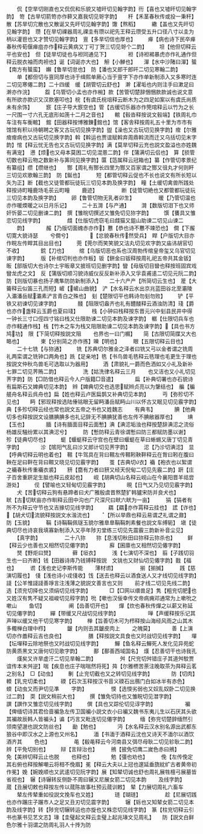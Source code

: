 <!-- { "loadSidebar": true } -->
　　侃【空旱切刚直也又侃侃和乐貌又墟旰切见翰字韵】衎【喜也又墟旰切见翰字韵】　笴【古旱切箭笴亦作簳又嘉我切见哿字韵】　　秆【禾茎春秋传或投一秉秆】　散【苏旱切宂散也又散诞又先旰切见翰字韵】馓【熬稻】　　　繖【盖也又先旰切见翰字韵】　瓒【在旱切祼器周礼祼圭有瓒以祀先王释云瓒受五升口径八寸以圭为柄以灌鬯也又才赞切见翰字韵】　亶【多旱切信也厚也】
　　瘅【病也诗下民卒瘅春秋传荀偃瘅疽亦作释云黄病又丁可丁贺三切见哿个二韵】
　　坦【他但切释云平也安也】　但【徒旱切徒也与袒同通见下】　　　　袒【诗袒裼暴虎亦作礼通作但释云脱衣袖而肉袒也】诞【词诞亦大也】　觛【小觯也】　　潬【水中沙陼曰潬】蜑【南方有蜑蛮】　嬾【鲁旱切怠也】　防【潘也又郎干郎旰二切见寒翰二韵】
　　单【都但切与亶同厚也诗于缉熙单厥心当于亶字下亦作单新制添入又多寒时连二切见寒僊二韵】二十四缓　缓【胡管切云舒也】　澣【濯垢也内则注手曰漱足曰澣亦作浣】
　　盌【乌管切小孟也亦作椀】款【苦管切楚辞悃悃款款诚也说文意有所欲亦款识又汉款塞叩也】梡【有虞氏梡俎释云断木为之四足如案以有虞氏尚质未有余饰】　　　窾【庄子导大窾空也】管【古缓切乐器亦作筦琯释云以竹为之长一尺围一寸六孔无底形如箎十二月之音也】　　輨【毂沓释按说文毂端】【铁周礼巾车注有车衡輨】　錧【田器释按博雅錬錧也】馆【客舎释按周礼五十里为市市有馆馆有积以待朝聘之客又古玩切见换字韵】盥【澡也又古玩切见换字韵】痯【尔雅痯痯病也又古玩切见换字韵】斡【斡运也贾谊赋斡弃周鼎斡流而迁又乌括切见末字韵】悺【释云忧无告也又古玩切见换字韵】满【莫旱切释云充也説文盈溢也亦姓魏有满宠】　懑【烦也又母本莫困二切见混慁二韵】伴【蒲满切云侣也】　算【损管切数也释云物之数新补与筭同见换字韵】匴【笾属释云冠箱也】纂【作管切孝景纪有纂组】缵【缵继也】　　酂【周礼有酂长四里为酂又百家谓之酂又徂丸才何则盰三切见欢歌翰三韵】　防【鋋也】　　　短【都管切释云促也不长也说文有所长短以矢为正】断【截也又徒管都玩徒玩三切见本韵及换字韵】　疃【土缓切禽兽所践处释按诗町疃鹿场毛苌云町疃
　　鹿迹】　　　　　断【徒管切絶也又都管都玩徒玩三切见本韵及换字韵】
　　卵【鲁管切物无乳者卯生】　　　　　暖【乃管切温也亦作暖煗暖之以日月乐记】
　　二十五潸【与产通】
　　潸【数版切泪下也又师奸忻晏二切见删谏二韵】　撰【雏晥切撰述又雏免切见狝字韵】
　　馔【饔具又雏恋切见线字韵】　　　　　虥【仕版切虎窃毛曰虥猫又鉏山助谏二切见山谏二
　　韵】　　　　赧【乃版切面媿赤亦作】戁【恭也诗不戁不竦恐也】　僴【下赧切寛大貌诗瑟
　　兮僴兮】　　　　【忿貌春秋传然受兵】　睅【户版切大目亦作睆左传睅其目出目也】
　　莞【莞尔而笑笑貌又沽丸切见欢字韵又庙讳胡官切不收】　　　　鋎【刀也】
　　绾【乌版切恶也系也汉周勃传绾皇帝玺又乌官切见谏字韵】　　　版【补绾切判也亦作板】钣【鉼金曰钣释按周礼祀五帝共其金钣】　　昄【部版切大也诗尔土宇昄章又披班切见删字韵】矕【母版切目曫也释按班固宾戏矕龙虎之文】　反【蒲版切顺习貌诗威仪反反新补添入又孚袁甫逺二切见元阮二韵】　　防【则版切暴也扬子鹰隼防防新制添入】　　二十六产产【所简切云生也】　簅【大籥释云似笛三孔而短】嵼【嵼山曲貌】　浐【水名释云水出京兆蓝田谷北至灞陵入灞潘岳赋灞素浐言青白之殊也】　刬【楚限切平也韩诗勿刬勿败】
　　铲【平铁又初谏切见谏字韵】　　　　醆【阻限切盎齐也礼有醴醆释云酒浊防清】琖【爵也亦作盏释云玉爵也夏曰琖】　　　栈【小钟曰栈释按东晋元兴中刬县民井中得一钟长三寸口俓四寸铭曰栈又仕限助谏二切见本韵及谏字韵】　轏【仕限切兵车也亦作輚通作栈】栈【竹木之车为栈又阻限助谏二切见本韵及谏字韵】【具也书方鸠功】　限【下简切释按説文阻
　　也界也一曰门榍】　　简【古限切简牒又大也略也】　　　　柬【分别简之亦作拣】暕【明也】　　　眼【五限切释云目也】
　　二十七铣【与狝通】
　　铣【苏典切尔雅金之泽者曰铣又弓以金者谓之铣周礼两栾谓之铣钟口两角也】跣【足亲地】毨【书鸟兽毛毨释云毨理也毛更生于理也按説文仲秋鸟兽毛可选取以为器用】
　　洒【肃貌礼一爵而色洒如又小礼及新补七罪二切见荠贿二韵】　　　　　洗【姑洗律名释云三月
　　也又洁也又小礼切见荠字韵】防【□防借也释云今人户版籍□音遣】　　　　扁【补典切署也亦石貌诗有扁斯石又婢典切见本韵】　辫【婢典切交也选思赋辫贞亮以为鞶结也】　艑【艑艖舟名释云呉舟也】扁【姓也释云卢医扁鹊又补典切见本韵】　　　丏【弥殄切不见也】　　眄【邪现释按选陆倕铭眼无留眄潘岳赋眄山川以怀古又眠见切见霰字韵】　典【多殄切释云经也常也説文五帝之书也又姓魏志
　　有典韦】　　　　腆【他典切多也释按説文设膳腆腆多也礼记辞无不腆腆犹善也左传不腆敝器厚也】
　　琠【玉也】　　　　腼【诗有腼面目释云面慙】淟【淟涊垢浊也释按楚辞淟涊之流俗杨雄反騒纷累以其淟涊兮】　　　防【慙防释云青徐谓慙曰防三都赋防墨以谢】　　殄【徒典切尽也】
　　蜓【蝘蜓释云守宫也在壁曰蝘蜓在草曰蜥蜴又唐丁切见青字韵】　　　　沴【隂阳气乱曰沴又郎计切见荠字韵】　　　涊【乃沴切淟涊】　显【呼典切释云明也着也】　韅【牛驾具在背曰韅左传韅靷鞅靽释云在胷曰靷在腹曰鞅在足曰靽在背曰韅又晓见切见霰字韵】　　茧【吉典切衣】襺【袍衣也以絮谓之襺春秋传重襺衣裘】　　豜【麕有力者曰豜又经天倪甸二切见先霰二韵】趼【庄子百舍重趼足生胝也释云皮起也】　　岘【胡典切山名释云岘山在今襄阳晋羊祜尝游处】
　　伣【譬喻也又轻甸切见霰字韵】　　　　晛【日气又乃见切见霰字韵】
　　犬【苦切释云狗有悬蹄者曰犬广雅殷虞晋熬楚犷韩獹宋防并良犬也】　　　畎【古切畎亩亦作甽释云田中沟也广尺深尺曰畎六畎为一亩】　　　狷【狷者有所不为释云守节也又吉掾切见线字韵】
　　羂【羂亦作罥释云挂也】　詃【诈也】　　　　【胡犬切流貌释按説文水湝流也】
　　【所以举鼎也释云易谓之礼谓之鼐】　　　　防【玉貌】　　　鞙【诗鞙鞙佩璲玉貌尔雅臯臯鞙鞙刺素餐也説文车缚轭】　塡【徒典切尽也诗哀我填寡新制添入又亭年陟刃堂练三切见先震霰三韵新补音尘见】
　　【真字韵】　　　　　二十八狝　　狝【息浅切秋田曰狝释云狝杀也】
　　鲜【释云少也善也又相然切见僊字韵】　　　　廯【囷廪也又相然切见僊字韵】
　　燹【野炬曰燹】　　　　藓【垣衣】　　　浅【七演切不深也】　翦【子践切羽生也一曰齐断】钱【田器诗庤乃钱镈释按説　文铫也又财仙切见僊字韵】戬【福也】　　　谫【浅也史记李斯传能
　　薄材谫】　　　　　揃【揃搣】　　　践【慈演切履也】　俴【浅也诗小戎俴收】饯【送去也释云以酒食送人又才线切见线字韵】　　諓【公羊惟諓諓善竫言注浅薄之貌説文善言也又则
　　前才线二切见先线二韵】　选【须兖切择也又须绢切见线字韵】　　　　□【□网以缳兽足】隽【粗兖切肥也又姓汉有隽不疑又祖峻切见稕字韵】吮【嗽也汉佞幸传文帝病痈邓通常为上嗽吮之嗽山
　　鱼切】　　　　　阐【齿善切开也】　　燀【炊也春秋传燀之以薪又称延切见僊字韵】
　　繟【带缓又尺战切见线字韵】　　　　　　啴【声缓释按乐记其声啴以缓又他干切见寒字韵】
　　椫【旨善切木可为栉释按山海经风雨之山其木多棷椫白理中栉】　　　　皽【内则去其皽皮肉上
　　之魄莫】　　　　善【上演切亦作譱释云吉也良也】　　　　　膳【释按説文具食也又时战切见线字韵】　　墠【坛墠释云除地祭也又时战切见线字韵】　　　鱓【鱼名释云鱓死人发化见异苑蛇防黄质黑文又唐何切见歌字韵】　　　鄯【鄯善西域国名】　熯【忍善切干也诗我孔
　　熯矣又许旱虚汗二切见旱翰二韵】　　　　　舛【尺兖切舛错庄子其道舛駮贾谊传本末舛逆】喘【疾息也庄子喘喘然将死】荈【尔雅槚苦荼注晚取茶为荈释云茗之别名】　□【动虫】
　　剸【止兖切截也又之转切见线字韵】　　　　防【切肉】　　　輭【乳兖切柔也】
　　碝【石次玉释按汉书音义碝石出鴈门白如冰半有赤色】　　　　　蝡【动虫又而尹切见凖
　　字韵】　　　　　愞【选愞劣弱也又奴乱奴卧二切见换过二韵】　耎【説文稍前大也】
　　撰【雏免切持也又雏睆切见澘字韵】　　　　譔【譔作又雏恋切见线字韵】
　　僎【具也又踪伦切见谆字韵】　　　　　　褊【俾缅切诗其君俭啬褊急左传卫国褊小説文衣小曰褊又魏书东夷儿生以石厌其头欲其褊故辰韩人皆褊头】谝【巧言又毗连切见僊字韵】
　　缅【弥兖切楚辞缅然引领南望邈也説文防丝也】　　勔【勉也】　　　　沔【水名释云汉水别名源出武都东狼谷中即汉水之上源也又州名】　　　湎【书湎于酒释云沈也又诗天不湎尔以酒饮酒齐其
　　色也】　　　　　黾【殽黾释云今河南县又弭尽母耿二切见轸耿二韵】　辨【平免切别也】
　　辩【言辩治也】　　　鴘【披免切鹰二嵗色赤曰鴘】　　　　　　免【美辨切释云止也脱
　　也释也】　　　　勉【彊也劝也】　　　俛【左传俛定其右俯也释按解嘲云将相不俛眉】冕【释云大夫以上冠也邃延垂旒紞纩古者黄帝初作冕】娩【婉娩顺也又武逺切见阮字韵】展【知辇切诚也舒也周礼展牲檀弓展墓皆省视也】　辗【诗辗转反侧卧不周曰辗又尼展女箭二切见本韵
　　及线字韵】　　　　蒇【丑展切敕也释按左传以蒇陈故事杜预云蒇训敕】　辇【力展切周礼六畜车
　　辇左传辇重如役説文挽车也又姓】　　　　琏【瑚琏】　　　　　趁【尼展切践也亦作蹍庄子蹍市人之足又丑刃切见震字韵】　　　辗【轹也又知辇女箭二切见本韵及线字韵】转【陟兖切辗转运也亦旋也又株恋切见线字韵】　篆【柱兖切释云引书也篆书见艺文志】瑑【圭璧起文释云圭璧上起兆瑑文见周礼】　　防【説文白鲜色尔雅十羽谓之防周礼羽人十抟为防
